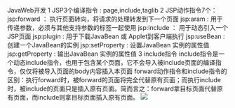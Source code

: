 JavaWeb开发
1 JSP3个编译指令 : page,include,taglib
2 JSP动作指令7个：
jsp:forward ： 执行页面转向，将请求的处理转发到下一个页面
jsp:aram : 用于传递参数，必须与其他支持参数的标签一起使用
jsp:include ： 用于动态引入一个JSP页面
jsp:plugin : 用于下载JavaBean 或 Applet到客户端执行
jsp:useBean : 创建一个JavaBean的实例
jsp:setProperty : 设置JavaBean 实例的属性值
jsp:getProperty : 输出JavaBean 实例的属性值
3 include指令
include指令是一个动态include指令，也用于包含某个页面，它不会导入被include页面的编译指令，仅仅将被导入页面的body内容插入本页面
forward动作指令和include指令的区别：执行forward时，被forward的页面将完全代替原有页面；而执行include时，被include的页面只是插入原有页面。简而言之：forward拿目标页面代替原有页面，而include则拿目标页面插入原有页面。
![](http://ou3xxg3hg.bkt.clouddn.com/JSP9%E5%A4%A7%E5%86%85%E7%BD%AE%E5%AF%B9%E8%B1%A1.png)